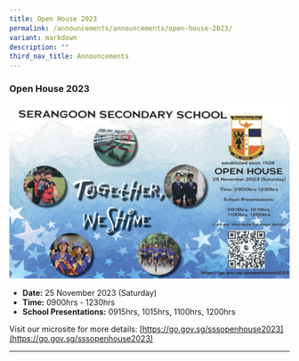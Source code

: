 ```yaml
---
title: Open House 2023
permalink: /announcements/announcements/open-house-2023/
variant: markdown
description: ""
third_nav_title: Announcements
---
```

### Open House 2023

![](/images/Announcements/2023_e_banner.jpeg)

* **Date:** 25 November 2023 (Saturday)
* **Time:** 0900hrs - 1230hrs
* **School Presentations:** 0915hrs, 1015hrs, 1100hrs, 1200hrs

Visit our microsite for more details: [https://go.gov.sg/sssopenhouse2023](https://go.gov.sg/sssopenhouse2023)

<hr>